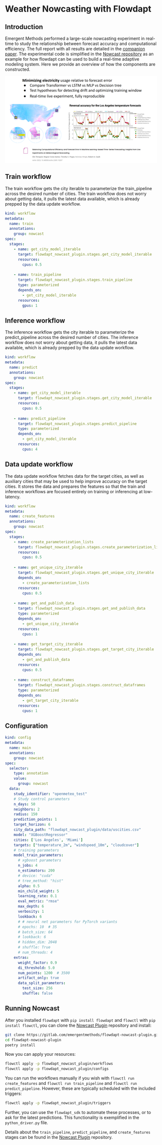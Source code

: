 # Weather Nowcasting with Flowdapt

## Introduction

Emergent Methods performed a large-scale nowcasting experiment in real-time to study the relationship between forecast accuracy and computational efficiency. The full report with all results are detailed in the [companion paper](https://arxiv.org/abs/2309.15207). The experimental code is simplified in the [Nowcast repository](https://gitlab.com/emergentmethods/flowdapt-nowcast-plugin) as an example for how flowdapt can be used to build a real-time adaptive modeling system. Here we provide an overview of how the components are constructed.

![Nowcast](../assets/nowcast.png)

## Train workflow

The train workflow gets the city iterable to parameterize the train_pipeline across the desired number of cities. The train workflow does not worry about getting data, it pulls the latest data available, which is already prepped by the data update workflow.

```yaml
kind: workflow
metadata:
  name: train
  annotations:
    group: nowcast
spec:
  stages:
    - name: get_city_model_iterable
      target: flowdapt_nowcast_plugin.stages.get_city_model_iterable
      resources:
        cpus: 0.5

    - name: train_pipeline
      target: flowdapt_nowcast_plugin.stages.train_pipeline
      type: parameterized
      depends_on:
        - get_city_model_iterable
      resources:
        gpus: 1
```

## Inference workflow

The inference workflow gets the city iterable to parameterize the predict_pipeline across the desired number of cities. The inference workflow does not worry about getting data, it pulls the latest data available, which is already prepped by the data update workflow.

```yaml
kind: workflow
metadata:
  name: predict
  annotations:
    group: nowcast
spec:
  stages:
    - name: get_city_model_iterable
      target: flowdapt_nowcast_plugin.stages.get_city_model_iterable
      resources:
        cpus: 0.5

    - name: predict_pipeline
      target: flowdapt_nowcast_plugin.stages.predict_pipeline
      type: parameterized
      depends_on:
        - get_city_model_iterable
      resources:
        cpus: 4
```

## Data update workflow

The data update workflow fetches data for the target cities, as well as auxiliary cities that may be used to help improve accuracy on the target cities. It stores the data and prepares the features so that the train and inference workflows are focused entirely on training or inferencing at low-latency.

```yaml
kind: workflow
metadata:
  name: create_features
  annotations:
    group: nowcast
spec:
  stages:
    - name: create_parameterization_lists
      target: flowdapt_nowcast_plugin.stages.create_parameterization_lists
      resources:
        cpus: 0.5

    - name: get_unique_city_iterable
      target: flowdapt_nowcast_plugin.stages.get_unique_city_iterable
      depends_on:
        - create_parameterization_lists
      resources:
        cpus: 0.5

    - name: get_and_publish_data
      target: flowdapt_nowcast_plugin.stages.get_and_publish_data
      type: parameterized
      depends_on:
        - get_unique_city_iterable
      resources:
        cpus: 1

    - name: get_target_city_iterable
      target: flowdapt_nowcast_plugin.stages.get_target_city_iterable
      depends_on:
        - get_and_publish_data
      resources:
        cpus: 0.5

    - name: construct_dataframes
      target: flowdapt_nowcast_plugin.stages.construct_dataframes
      type: parameterized
      depends_on:
        - get_target_city_iterable
      resources:
        cpus: 1
```

## Configuration

```yaml
kind: config
metadata:
  name: main
  annotations:
    group: nowcast
spec:
  selector:
    type: annotation
    value:
      group: nowcast
  data:
    study_identifier: "openmeteo_test"
    # Study control parameters
    n_days: 50
    neighbors: 2
    radius: 150
    prediction_points: 1
    target_horizon: 6
    city_data_path: "flowdapt_nowcast_plugin/data/uscities.csv"
    model: "XGBoostRegressor"
    cities: ['Los Angeles', 'Miami']
    targets: ["temperature_2m", "windspeed_10m", "cloudcover"]
    # training parameters
    model_train_parameters:
      # xgboost parameters
      n_jobs: 4
      n_estimators: 200
      # device: "cuda"
      # tree_method: "hist"
      alpha: 0.5
      min_child_weight: 5
      learning_rate: 0.1
      eval_metric: "rmse"
      max_depth: 6
      verbosity: 1
      lookback: 6
      # # neural net parameters for PyTorch variants
      # epochs: 10  # 35
      # batch_size: 64
      # lookback: 6
      # hidden_dim: 2048
      # shuffle: True
      # num_threads: 4
    extras:
      weight_factor: 0.9
      di_threshold: 5.0
      num_points: 1200  # 3500
      artifact_only: true
      data_split_parameters:
        test_size: 256
        shuffle: false
```

## Running Nowcast

After you installed `flowdapt` with `pip install flowdapt` and `flowctl` with `pip install flowctl`, you can clone the [Nowcast Plugin](https://gitlab.com/emergentmethods/flowdapt-nowcast-plugin) repository and install:

```bash
git clone https://gitlab.com/emergentmethods/flowdapt-nowcast-plugin.git
cd flowdapt-nowcast-plugin
poetry install
```

Now you can apply your resources:

```bash
flowctl apply -p flowdapt_nowcast_plugin/workflows
flowctl apply -p flowdapt_nowcast_plugin/configs
```

You can run the workflows manually if you wish with `flowctl run create_features` and `flowctl run train_pipeline` and `flowctl run predict_pipeline`. However, these are typically scheduled with the included triggers:

```bash
flowctl apply -p flowdapt_nowcast_plugin/triggers
```

Further, you can use the `flowdapt_sdk` to automate these processes, or to ask for the latest predictions. This functionality is exemplified in the `python_driver.py` file.


Details about the `train_pipeline`, `predict_pipeline`, and `create_features` stages can be found in the [Nowcast Plugin](https://gitlab.com/emergentmethods/flowdapt-nowcast-plugin) repository.